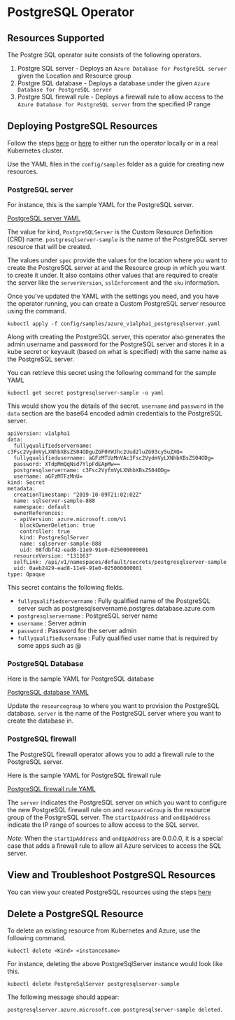 # PostgreSQL Operator

## Resources Supported

The Postgre SQL operator suite consists of the following operators.

1. Postgre SQL server - Deploys an `Azure Database for PostgreSQL server` given the Location and Resource group
2. Postgre SQL database - Deploys a database under the given `Azure Database for PostgreSQL server`
3. Postgre SQL firewall rule - Deploys a firewall rule to allow access to the `Azure Database for PostgreSQL server` from the specified IP range

## Deploying PostgreSQL Resources

Follow the steps [here](/docs/development.md) or [here](/docs/deploy.md) to either run the operator locally or in a real Kubernetes cluster.

Use the YAML files in the `config/samples` folder as a guide for creating new resources.

### PostgreSQL server

For instance, this is the sample YAML for the PostgreSQL server.

[PostgreSQL server YAML](/config/samples/azure_v1alpha1_postgresqlserver.yaml)

The value for kind, `PostgreSQLServer` is the Custom Resource Definition (CRD) name.
`postgresqlserver-sample` is the name of the PostgreSQL server resource that will be created.

The values under `spec` provide the values for the location where you want to create the PostgreSQL server at and the Resource group in which you want to create it under. It also contains other values that are required to create the server like the `serverVersion`, `sslEnforcement` and the `sku` information.

Once you've updated the YAML with the settings you need, and you have the operator running, you can create a Custom PostgreSQL server resource using the command.

```shell
kubectl apply -f config/samples/azure_v1alpha1_postgresqlserver.yaml
```

Along with creating the PostgreSQL server, this operator also generates the admin username and password for the PostgreSQL server and stores it in a kube secret or keyvault (based on what is specified) with the same name as the PostgreSQL server.

You can retrieve this secret using the following command for the sample YAML

```shell
kubectl get secret postgresqlserver-sample -o yaml
```

This would show you the details of the secret. `username` and `password` in the `data` section are the base64 encoded admin credentials to the PostgreSQL server.

```shell
apiVersion: v1alpha1
data:
  fullyqualifiedservername: c3Fsc2VydmVyLXNhbXBsZS04ODguZGF0YWJhc2Uud2luZG93cy5uZXQ=
  fullyqualifiedusername: aGFzMTUzMnVAc3Fsc2VydmVyLXNhbXBsZS04ODg=
  password: XTdpMmQqNsd7YlpFdEApMw==
  postgresqlservername: c3Fsc2VyfmVyLXNhbXBsZS04ODg=
  username: aGFzMTFzMnU=
kind: Secret
metadata:
  creationTimestamp: "2019-10-09T21:02:02Z"
  name: sqlserver-sample-888
  namespace: default
  ownerReferences:
  - apiVersion: azure.microsoft.com/v1
    blockOwnerDeletion: true
    controller: true
    kind: PostgreSqlServer
    name: sqlserver-sample-888
    uid: 08fdbf42-ead8-11e9-91e0-025000000001
  resourceVersion: "131163"
  selfLink: /api/v1/namespaces/default/secrets/postgresqlserver-sample
  uid: 0aeb2429-ead8-11e9-91e0-025000000001
type: Opaque
```

This secret contains the following fields.

- `fullyqualifiedservername` : Fully qualified name of the PostgreSQL server such as postgresqlservername.postgres.database.azure.com
- `postgresqlservername` : PostgreSQL server name
- `username` : Server admin
- `password` : Password for the server admin
- `fullyqualifiedusername` : Fully qualified user name that is required by some apps such as <username>@<postgresqlserver>

### PostgreSQL Database

Here is the sample YAML for PostgreSQL database

[PostgreSQL database YAML](/config/samples/azure_v1alpha1_postgresqldatabase.yaml)

Update the `resourcegroup` to where you want to provision the PostgreSQL database. `server` is the name of the PostgreSQL server where you want to create the database in.

### PostgreSQL firewall

The PostgreSQL firewall operator allows you to add a firewall rule to the PostgreSQL server.

Here is the sample YAML for PostgreSQL firewall rule

[PostgreSQL firewall rule YAML](/config/samples/azure_v1alpha1_postgresqlfirewallrule.yaml)

The `server` indicates the PostgreSQL server on which you want to configure the new PostgreSQL firewall rule on and `resourceGroup` is the resource group of the PostgreSQL server. The `startIpAddress` and `endIpAddress` indicate the IP range of sources to allow access to the SQL server.

*Note*: When the `startIpAddress` and `endIpAddress` are 0.0.0.0, it is a special case that adds a firewall rule to allow all Azure services to access the SQL server.

## View and Troubleshoot PostgreSQL Resources

You can view your created PostgreSQL resources using the steps [here](viewresources.md)

## Delete a PostgreSQL Resource

To delete an existing resource from Kubernetes and Azure, use the following command.

```shell
kubectl delete <Kind> <instancename>
```

For instance, deleting the above PostgreSqlServer instance would look like this.

```shell
kubectl delete PostgreSqlServer postgresqlserver-sample
```

The following message should appear:

```shell
postgresqlserver.azure.microsoft.com postgresqlserver-sample deleted.
```
